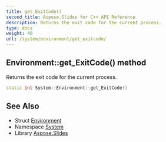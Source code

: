 ```yaml
---
title: get_ExitCode()
second_title: Aspose.Slides for C++ API Reference
description: Returns the exit code for the current process.
type: docs
weight: 40
url: /system/environment/get_exitcode/
---
```

## Environment::get_ExitCode() method


Returns the exit code for the current process.

```cpp
static int System::Environment::get_ExitCode()
```

## See Also

* Struct [Environment](../)
* Namespace [System](../../)
* Library [Aspose.Slides](../../../)